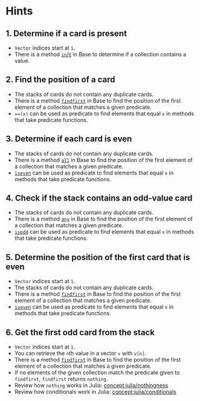 # Hints

## 1. Determine if a card is present

- `Vector` indices start at `1`.
- There is a method [`in`/`∈`](https://docs.julialang.org/en/v1/base/collections/#Base.in) in Base to determine if a collection contains a value.

## 2. Find the position of a card

- The stacks of cards do not contain any duplicate cards.
- There is a method [`findfirst`](https://docs.julialang.org/en/v1/base/arrays/#Base.findfirst-Tuple{Function,%20Any}) in Base to find the position of the first element of a collection that matches a given predicate.
- `==(x)` can be used as predicate to find elements that equal `x` in methods that take predicate functions.

## 3. Determine if each card is even

- The stacks of cards do not contain any duplicate cards.
- There is a method [`all`](https://docs.julialang.org/en/v1/base/collections/#Base.all-Tuple{AbstractArray,%20Any}) in Base to find the position of the first element of a collection that matches a given predicate.
- [`iseven`](https://docs.julialang.org/en/v1/base/numbers/#Base.iseven) can be used as predicate to find elements that equal `x` in methods that take predicate functions.

## 4. Check if the stack contains an odd-value card

- The stacks of cards do not contain any duplicate cards.
- There is a method [`any`](https://docs.julialang.org/en/v1/base/collections/#Base.any-Tuple{AbstractArray,%20Any}) in Base to find the position of the first element of a collection that matches a given predicate.
- [`isodd`](https://docs.julialang.org/en/v1/base/numbers/#Base.isodd) can be used as predicate to find elements that equal `x` in methods that take predicate functions.

## 5. Determine the position of the first card that is even

- `Vector` indices start at `1`.
- The stacks of cards do not contain any duplicate cards.
- There is a method [`findfirst`](https://docs.julialang.org/en/v1/base/arrays/#Base.findfirst-Tuple{Function,%20Any}) in Base to find the position of the first element of a collection that matches a given predicate.
- [`iseven`](https://docs.julialang.org/en/v1/base/numbers/#Base.iseven) can be used as predicate to find elements that equal `x` in methods that take predicate functions.

## 6. Get the first odd card from the stack

- `Vector` indices start at `1`.
- You can retrieve the `n`th value in a vector `v` with `v[n]`.
- There is a method [`findfirst`](https://docs.julialang.org/en/v1/base/arrays/#Base.findfirst-Tuple{Function,%20Any}) in Base to find the position of the first element of a collection that matches a given predicate.
- If no elements of the given collection match the predicate given to `findfirst`, `findfirst` returns `nothing`.
- Review how `nothing` works in Julia: [concept:julia/nothingness](../../../../concepts/nothingness/about.md)
- Review how conditionals work in Julia: [concept:julia/conditionals](../../../../concepts/conditionals/about.md)
